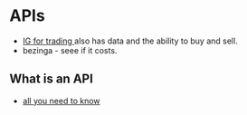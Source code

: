 # APIs

* [IG for trading ](https://labs.ig.com/sample-apps)also has data and the ability to buy and sell.
* bezinga - seee if it costs.


## What is an API
* [all you need to know](https://www.cleo.com/blog/knowledge-base-what-is-an-api)